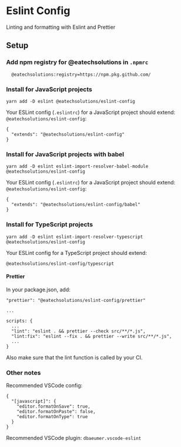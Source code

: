 # Eslint Config

Linting and formatting with Eslint and Prettier

## Setup

### Add npm registry for @eatechsolutions in `.npmrc`
```
  @eatechsolutions:registry=https://npm.pkg.github.com/
```

### Install for JavaScript projects

```
yarn add -D eslint @eatechsolutions/eslint-config
```

Your ESLint config (`.eslintrc`) for a JavaScript project should extend: `@eatechsolutions/eslint-config`:

```
{
  "extends": "@eatechsolutions/eslint-config"
}
```

### Install for JavaScript projects with babel

```
yarn add -D eslint eslint-import-resolver-babel-module @eatechsolutions/eslint-config
```

Your ESLint config (`.eslintrc`) for a JavaScript project should extend: `@eatechsolutions/eslint-config`:

```
{
  "extends": "@eatechsolutions/eslint-config/babel"
}
```

### Install for TypeScript projects

```
yarn add -D eslint eslint-import-resolver-typescript @eatechsolutions/eslint-config
```

Your ESLint config for a TypeScript project should extend:

```
@eatechsolutions/eslint-config/typescript
```

#### Prettier

In your package.json, add:

```
"prettier": "@eatechsolutions/eslint-config/prettier"

...

scripts: {
  ...
  "lint": "eslint . && prettier --check src/**/*.js",
  "lint:fix": "eslint --fix . && prettier --write src/**/*.js",
  ...
}
```

Also make sure that the lint function is called by your CI.

### Other notes

Recommended VSCode config:

```
{
  "[javascript]": {
    "editor.formatOnSave": true,
    "editor.formatOnPaste": false,
    "editor.formatOnType": true
  }
}

```

Recommended VSCode plugin: `dbaeumer.vscode-eslint`
